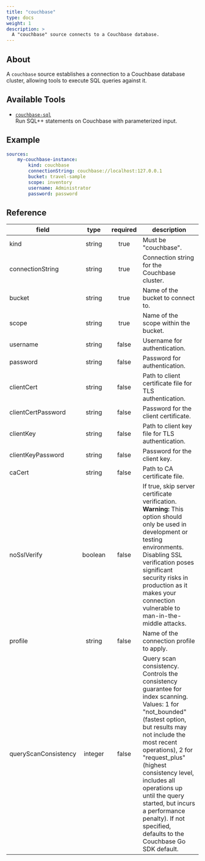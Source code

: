 ```yaml
---
title: "couchbase"
type: docs
weight: 1
description: > 
  A "couchbase" source connects to a Couchbase database.
---
```


## About

A `couchbase` source establishes a connection to a Couchbase database cluster,
allowing tools to execute SQL queries against it.

## Available Tools

- [`couchbase-sql`](../tools/couchbase/couchbase-sql.md)  
  Run SQL++ statements on Couchbase with parameterized input.

## Example

```yaml
sources:
    my-couchbase-instance:
        kind: couchbase
        connectionString: couchbase://localhost:127.0.0.1
        bucket: travel-sample
        scope: inventory
        username: Administrator
        password: password
```

## Reference

| **field**            | **type** | **required** | **description**                                         |
|----------------------|:--------:|:------------:|---------------------------------------------------------|
| kind                 | string   |    true      | Must be "couchbase".                                    |
| connectionString     | string   |    true      | Connection string for the Couchbase cluster.            |
| bucket               | string   |    true      | Name of the bucket to connect to.                       |
| scope                | string   |    true      | Name of the scope within the bucket.                    |
| username             | string   |    false     | Username for authentication.                            |
| password             | string   |    false     | Password for authentication.                            |
| clientCert           | string   |    false     | Path to client certificate file for TLS authentication. |
| clientCertPassword   | string   |    false     | Password for the client certificate.                    |
| clientKey            | string   |    false     | Path to client key file for TLS authentication.         |
| clientKeyPassword    | string   |    false     | Password for the client key.                            |
| caCert               | string   |    false     | Path to CA certificate file.                            |
| noSslVerify          | boolean  |    false     | If true, skip server certificate verification. **Warning:** This option should only be used in development or testing environments. Disabling SSL verification poses significant security risks in production as it makes your connection vulnerable to man-in-the-middle attacks. |
| profile              | string   |    false     | Name of the connection profile to apply.                |
| queryScanConsistency | integer  |    false     | Query scan consistency. Controls the consistency guarantee for index scanning. Values: 1 for "not_bounded" (fastest option, but results may not include the most recent operations), 2 for "request_plus" (highest consistency level, includes all operations up until the query started, but incurs a performance penalty). If not specified, defaults to the Couchbase Go SDK default. |
